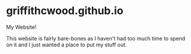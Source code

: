 # griffithcwood.github.io
My Website!


This website is fairly bare-bones as I haven't had too much time to spend on it and I just wanted a place to put my stuff out.
